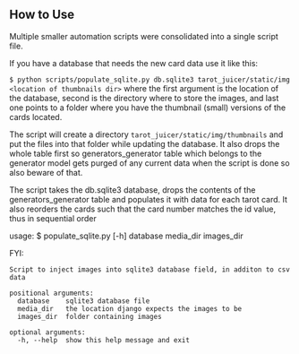 ## How to Use

Multiple smaller  automation scripts were consolidated into a single script file. 

If you have a database that needs the new card data use it like this:

`$ python scripts/populate_sqlite.py db.sqlite3 tarot_juicer/static/img <location of thumbnails dir>` where the first argument is the location of the database, second is the directory where to store the images, and last one points to a folder where you have the thumbnail (small) versions of the cards located. 

The script will create a directory `tarot_juicer/static/img/thumbnails` and put the files into that folder while updating the database. It also drops the whole table first so generators_generator table which belongs to the generator model gets purged of any current data when the script is done so also beware of that.

The script takes the db.sqlite3 database, drops the contents of the generators_generator table and populates it with data for each tarot card. It also reorders the cards such that the card number matches the id value, thus in sequential order

usage: $ populate_sqlite.py [-h] database media_dir images_dir

FYI:
```
Script to inject images into sqlite3 database field, in additon to csv data

positional arguments:
  database    sqlite3 database file
  media_dir   the location django expects the images to be
  images_dir  folder containing images

optional arguments:
  -h, --help  show this help message and exit
```